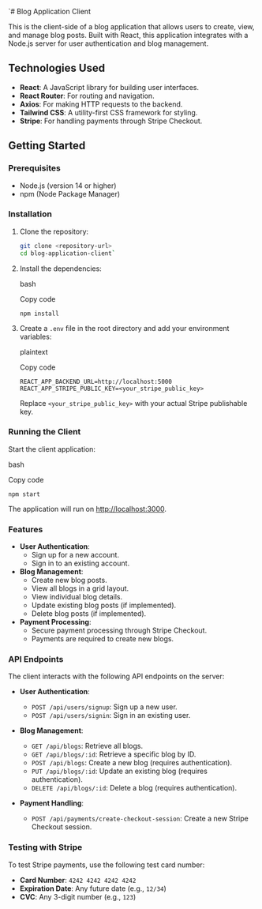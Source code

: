`# Blog Application Client

This is the client-side of a blog application that allows users to create, view, and manage blog posts. Built with React, this application integrates with a Node.js server for user authentication and blog management.

## Technologies Used

- **React**: A JavaScript library for building user interfaces.
- **React Router**: For routing and navigation.
- **Axios**: For making HTTP requests to the backend.
- **Tailwind CSS**: A utility-first CSS framework for styling.
- **Stripe**: For handling payments through Stripe Checkout.

## Getting Started

### Prerequisites

- Node.js (version 14 or higher)
- npm (Node Package Manager)

### Installation

1. Clone the repository:

   ```bash
   git clone <repository-url>
   cd blog-application-client` 

2.  Install the dependencies:
    
    bash
    
    Copy code
    
    `npm install` 
    
3.  Create a `.env` file in the root directory and add your environment variables:
    
    plaintext
    
    Copy code
    
    `REACT_APP_BACKEND_URL=http://localhost:5000
    REACT_APP_STRIPE_PUBLIC_KEY=<your_stripe_public_key>` 
    
    Replace `<your_stripe_public_key>` with your actual Stripe publishable key.
    

### Running the Client

Start the client application:

bash

Copy code

`npm start` 

The application will run on [http://localhost:3000](http://localhost:3000).


### Features

-   **User Authentication**:
    -   Sign up for a new account.
    -   Sign in to an existing account.
-   **Blog Management**:
    -   Create new blog posts.
    -   View all blogs in a grid layout.
    -   View individual blog details.
    -   Update existing blog posts (if implemented).
    -   Delete blog posts (if implemented).
-   **Payment Processing**:
    -   Secure payment processing through Stripe Checkout.
    -   Payments are required to create new blogs.

### API Endpoints

The client interacts with the following API endpoints on the server:

-   **User Authentication**:
    
    -   `POST /api/users/signup`: Sign up a new user.
    -   `POST /api/users/signin`: Sign in an existing user.
-   **Blog Management**:
    
    -   `GET /api/blogs`: Retrieve all blogs.
    -   `GET /api/blogs/:id`: Retrieve a specific blog by ID.
    -   `POST /api/blogs`: Create a new blog (requires authentication).
    -   `PUT /api/blogs/:id`: Update an existing blog (requires authentication).
    -   `DELETE /api/blogs/:id`: Delete a blog (requires authentication).
-   **Payment Handling**:
    
    -   `POST /api/payments/create-checkout-session`: Create a new Stripe Checkout session.

### Testing with Stripe

To test Stripe payments, use the following test card number:

-   **Card Number**: `4242 4242 4242 4242`
-   **Expiration Date**: Any future date (e.g., `12/34`)
-   **CVC**: Any 3-digit number (e.g., `123`)